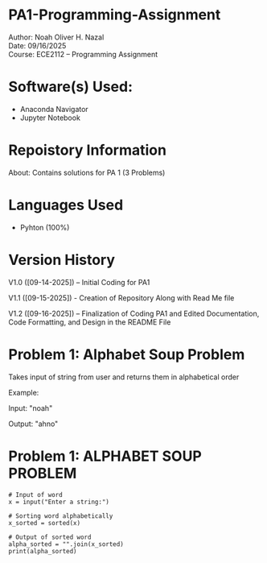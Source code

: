 # PA1-Programming-Assignment

Author: Noah Oliver H. Nazal  
Date: 09/16/2025  
Course: ECE2112 – Programming Assignment  

# Software(s) Used:
- Anaconda Navigator  
- Jupyter Notebook  

# Repoistory Information
About: Contains solutions for PA 1 (3 Problems)  

# Languages Used
- Pyhton (100%)

# Version History
V1.0 ([09-14-2025]) – Initial Coding for PA1  

V1.1 ([09-15-2025]) - Creation of Repository Along with Read Me file  

V1.2 ([09-16-2025]) – Finalization of Coding PA1 and Edited Documentation, Code Formatting, and Design in the README File  

# Problem 1: Alphabet Soup Problem
Takes input of string from user and returns them in alphabetical order  

Example:  

Input: "noah"  

Output: "ahno"  

# Problem 1: ALPHABET SOUP PROBLEM
    # Input of word
    x = input("Enter a string:")

    # Sorting word alphabetically
    x_sorted = sorted(x)

    # Output of sorted word
    alpha_sorted = "".join(x_sorted)
    print(alpha_sorted)
